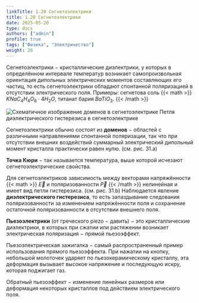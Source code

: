```yaml
---
linkTitle: 1.20 Сегнетоэлектрики
title: 1.20 Сегнетоэлектрики
date: 2025-05-20
type: docs
authors: ["admin"]
profile: true
tags: ["Физика", "Электричество"]
weight: 26
---
```


Сегнетоэлектрики − кристаллические диэлектрики, у которых в определённом интервале температур возникает самопроизвольная ориентация дипольных электрических моментов составляющих его частиц, то есть сегнетоэлектрики обладают спонтанной поляризацией в отсутствии электрического поля. Примеры: сегнетова соль {{< math >}} $K Na C_4 H_4 O_6 \cdot 4 H_2 O$, титанат бария $Ba Ti O_3$. {{< /math >}}

![Схематичное изображение доменов в сегнетоэлектрике Петля диэлектрического гистерезиса в сегнетоэлектрике](/uploads/img25may/ferroelectricity.webp  "Рисунок 31 − a) Схематичное изображение доменов в сегнетоэлектрике b) Петля диэлектрического гистерезиса в сегнетоэлектрике")

Сегнетоэлектрики обычно состоят из **доменов** − областей с различными направлениями спонтанной поляризации, так что при отсутствии внешних воздействий суммарный электрический дипольный момент кристалла практически равен нулю. (см. рис. 31.a)

**Точка Кюри** − так называется температура, выше которой исчезают сегнетоэлектрические свойства.

Для сегнетоэлектриков зависимость между векторами напряжённости {{< math >}} $\vec{E}$ и поляризованности $\vec{P}$ {{< /math >}} нелинейная и имеет вид петли гистерезиса. (см. рис. 31.b) Наблюдается явление **диэлектрического гистерезиса**, то есть запаздывание следования поляризованности за изменением напряжённости поля и сохранение остаточной поляризованности в отсутствии внешнего поля.

**Пьезоэлектрики** (от греческого piezo − давить) − это кристаллические диэлектрики, в которых при сжатии или растяжении возникает электрическая поляризация − прямой пьезоэффект.

Пьезоэлектрическая зажигалка − самый распространенный пример использования прямого пьезоэффекта. При нажатии на кнопку, небольшой молоточек ударяет по пьезокерамическому кристаллу, эта деформация вызывает высокое напряжение и последующую искру, которая поджигает газ.

Обратный пьезоэффект − изменение линейных размеров или деформация некоторых кристаллов под действием электрического поля.